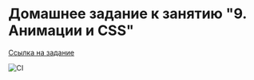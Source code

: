 # Домашнее задание к занятию "9. Анимации и CSS"

[Ссылка на задание](https://github.com/netology-code/ahj-homeworks/tree/video/anim)

![CI](https://github.com/Mechapa/AHJ-9.1/actions/workflows/web.yml/badge.svg)
